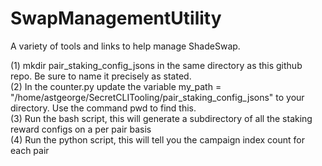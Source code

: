 # SwapManagementUtility
A variety of tools and links to help manage ShadeSwap.

(1) mkdir pair_staking_config_jsons in the same directory as this github repo. Be sure to name it precisely as stated. <br>
(2) In the counter.py update the variable my_path = "/home/astgeorge/SecretCLITooling/pair_staking_config_jsons" to your directory. Use the command pwd to find this. <br>
(3) Run the bash script, this will generate a subdirectory of all the staking reward configs on a per pair basis <br>
(4) Run the python script, this will tell you the campaign index count for each pair <br>
